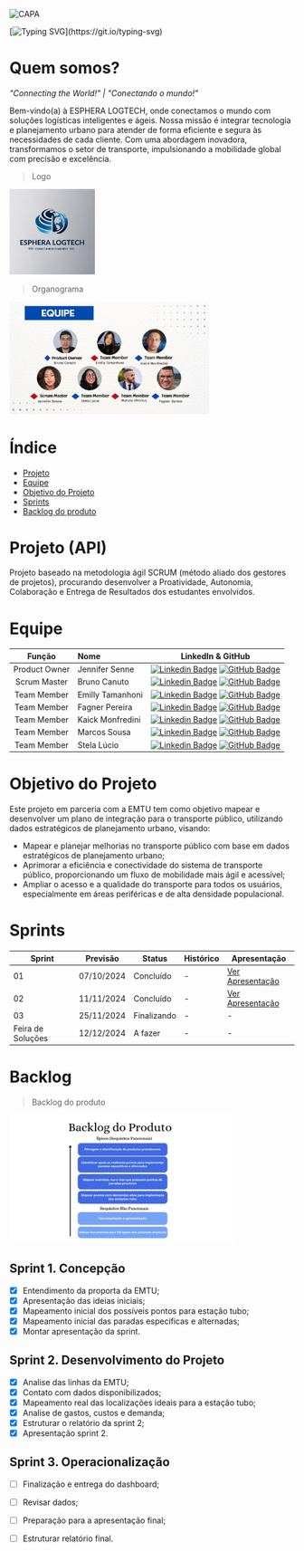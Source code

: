 ![CAPA](https://github.com/user-attachments/assets/c37d7bc3-f698-4e98-a5dd-7d5c6cc1ecaf)


[![Typing SVG](https://readme-typing-svg.demolab.com/?color=4169E1&size=35&center=true&vCenter=true&width=1000&lines=BEM+VINDO(A)+À+ESPHERA+LOGTECH!;VENHA+CONECTAR+O+MUNDO+CONOSCO!)](https://git.io/typing-svg)



# Quem somos?

*"Connecting the World!"  |  "Conectando o mundo!"*

Bem-vindo(a) à ESPHERA LOGTECH, onde conectamos o mundo com soluções logísticas inteligentes e ágeis. Nossa missão é integrar tecnologia e planejamento urbano para atender de forma eficiente e segura às necessidades de cada cliente. Com uma abordagem inovadora, transformamos o setor de transporte, impulsionando a mobilidade global com precisão e excelência.

>Logo
<div id="top"></div>
<p align="right side">
      <img src="Arquivos_Sprint1/ESPHERA_LOGTECH.png" width="30%" height="30%">
<p align="center">


>Organograma
<div id="top"></div>
<p align="right side">
      <img src="Arquivos_Sprint1/Equipe.png" width="70%" height="70%">
<p align="center">


# Índice

* [Projeto](#projeto-template)
* [Equipe](#equipe)
* [Objetivo do Projeto](#objetivo-do-projeto)
* [Sprints](#Sprints)
* [Backlog do produto](#Backlog-do-produto)

# Projeto (API) 
Projeto baseado na metodologia ágil SCRUM (método aliado dos gestores de projetos), procurando desenvolver a Proatividade, Autonomia, Colaboração e Entrega de Resultados dos estudantes envolvidos.

# Equipe
|    Função     | Nome                                  |                                                                                                                                                      LinkedIn & GitHub                                                                                                                                                      |
| :-----------: | :------------------------------------ | :-------------------------------------------------------------------------------------------------------------------------------------------------------------------------------------------------------------------------------------------------------------------------------------------------------------------------: |
| Product Owner |   Jennifer Senne         |     [![Linkedin Badge](https://img.shields.io/badge/Linkedin-blue?style=flat-square&logo=Linkedin&logoColor=white)](https://www.linkedin.com/in/jennifer-senne-97a0452b9) [![GitHub Badge](https://img.shields.io/badge/GitHub-111217?style=flat-square&logo=github&logoColor=white)](https://github.com/JSenne15)              |
| Scrum Master  | Bruno Canuto |      [![Linkedin Badge](https://img.shields.io/badge/Linkedin-blue?style=flat-square&logo=Linkedin&logoColor=white)](https://www.linkedin.com/in/bruno-canuto-746944291) [![GitHub Badge](https://img.shields.io/badge/GitHub-111217?style=flat-square&logo=github&logoColor=white)](https://github.com/BrunoCanuto01)     |
| Team Member   | Emilly Tamanhoni            |         [![Linkedin Badge](https://img.shields.io/badge/Linkedin-blue?style=flat-square&logo=Linkedin&logoColor=white)](https://www.linkedin.com/in/emilly-tamanhoni-1b1ba2294) [![GitHub Badge](https://img.shields.io/badge/GitHub-111217?style=flat-square&logo=github&logoColor=white)](https://github.com/emillytamanhoni)        |
|  Team Member  | Fagner Pereira                |         [![Linkedin Badge](https://img.shields.io/badge/Linkedin-blue?style=flat-square&logo=Linkedin&logoColor=white)](https://www.linkedin.com/in/fagner-santos-235a82229?utm_source=share&utm_campaign=share_via&utm_content=profile&utm_medium=android_app) [![GitHub Badge](https://img.shields.io/badge/GitHub-111217?style=flat-square&logo=github&logoColor=white)](https://github.com/FagPSantos)        |
|  Team Member  | Kaick Monfredini                 |   [![Linkedin Badge](https://img.shields.io/badge/Linkedin-blue?style=flat-square&logo=Linkedin&logoColor=white)](falta) [![GitHub Badge](https://img.shields.io/badge/GitHub-111217?style=flat-square&logo=github&logoColor=white)](https://github.com/Ka1ck)   |
|  Team Member  | Marcos Sousa     |           [![Linkedin Badge](https://img.shields.io/badge/Linkedin-blue?style=flat-square&logo=Linkedin&logoColor=white)](falta) [![GitHub Badge](https://img.shields.io/badge/GitHub-111217?style=flat-square&logo=github&logoColor=white)](falta)          |
|  Team Member  | Stela Lúcio       |           [![Linkedin Badge](https://img.shields.io/badge/Linkedin-blue?style=flat-square&logo=Linkedin&logoColor=white)](https://linkedin.com/in/stela-lúcio-4849ab289) [![GitHub Badge](https://img.shields.io/badge/GitHub-111217?style=flat-square&logo=github&logoColor=white)](https://github.com/Stela-Lucio)          |


# Objetivo do Projeto
Este projeto em parceria com a EMTU tem como objetivo mapear e desenvolver um plano de integração para o transporte público, utilizando dados estratégicos de planejamento urbano, visando:
* Mapear e planejar melhorias no transporte público com base em dados estratégicos de planejamento urbano;
* Aprimorar a eficiência e conectividade do sistema de transporte público, proporcionando um fluxo de mobilidade mais ágil e acessível;
* Ampliar o acesso e a qualidade do transporte para todos os usuários, especialmente em áreas periféricas e de alta densidade populacional.

# Sprints

Sprint | Previsão | Status| Histórico| Apresentação|
|------|--------|------|--------|---------|
|01 | 07/10/2024 | Concluído| - |[Ver Apresentação](Arquivos_Sprint1/Sprint1.pdf) |
|02|  11/11/2024|Concluído|-|[Ver Apresentação]()|
|03| 25/11/2024 | Finalizando| - | - |
|Feira de Soluções|12/12/2024 | A fazer |  -  | - |
  
# Backlog

 > Backlog do produto

<div id="top"></div>
<p align="right side">
      <img src="Arquivos_Sprint1/Backlog_API2.png" width="80%" height="80%">
<p align="center">

## Sprint 1. Concepção
- [X] Entendimento da proporta da EMTU;
- [X] Apresentação das ideias iniciais;
- [X] Mapeamento inicial dos possíveis pontos para estação tubo;
- [X] Mapeamento inicial das paradas especificas e alternadas;
- [X] Montar apresentação da sprint.

## Sprint 2. Desenvolvimento do Projeto
- [X] Analise das linhas da EMTU;
- [X] Contato com dados disponibilizados;
- [X] Mapeamento real das localizações ideais para a estação tubo;
- [X] Analise de gastos, custos e demanda;
- [X] Estruturar o relatório da sprint 2;
- [X] Apresentação sprint 2.
     
## Sprint 3. Operacionalização
- [ ] Finalização e entrega do dashboard;
- [ ] Revisar dados;
- [ ] Preparação para a apresentação final;
- [ ] Estruturar relatório final.





